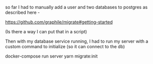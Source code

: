 so far I had to manually add a user and two databases to postgres as described here -

https://github.com/graphile/migrate#getting-started

(Is there a way I can put that in a script)

Then with my database service running, I had to run my server with a custom command to initialize (so it can connect to the db)

docker-compose run server yarn migrate:init

